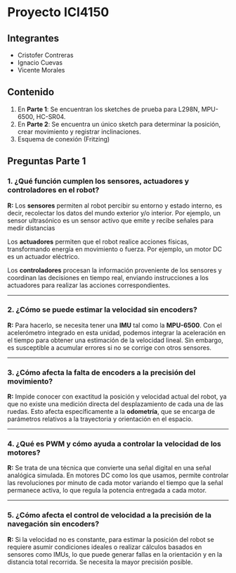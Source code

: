 # Proyecto ICI4150
 
## Integrantes

- Cristofer Contreras
- Ignacio Cuevas
- Vicente Morales

## Contenido

1. En **Parte 1**: Se encuentran los sketches de prueba para L298N, MPU-6500, HC-SR04.
2. En **Parte 2**: Se encuentra un único sketch para determinar la posición, crear movimiento y registrar inclinaciones.
2. Esquema de conexión (Fritzing)

## Preguntas Parte 1

### 1. ¿Qué función cumplen los sensores, actuadores y controladores en el robot?
**R:** Los **sensores** permiten al robot percibir su entorno y estado interno, es decir, recolectar los datos del mundo exterior y/o interior. Por ejemplo, un sensor ultrasónico es un sensor activo que emite y recibe señales para medir distancias

Los **actuadores** permiten que el robot realice acciones físicas, transformando energía en movimiento o fuerza. Por ejemplo, un motor DC es un actuador eléctrico.

Los **controladores** procesan la información proveniente de los sensores y coordinan las decisiones en tiempo real, enviando instrucciones a los actuadores para realizar las acciones correspondientes.

---

### 2. ¿Cómo se puede estimar la velocidad sin encoders?
**R:** Para hacerlo, se necesita tener una **IMU** tal como la **MPU-6500**. Con el acelerómetro integrado en esta unidad, podemos integrar la aceleración en el tiempo para obtener una estimación de la velocidad lineal. Sin embargo, es susceptible a acumular errores si no se corrige con otros sensores.

---

### 3. ¿Cómo afecta la falta de encoders a la precisión del movimiento? 
**R:** Impide conocer con exactitud la posición y velocidad actual del robot, ya que no existe una medición directa del desplazamiento de cada una de las ruedas. Esto afecta específicamente a la **odometría**, que se encarga de parámetros relativos a la trayectoria y orientación en el espacio.

---

### 4. ¿Qué es PWM y cómo ayuda a controlar la velocidad de los motores?
**R:** Se trata de una técnica que convierte una señal digital en una señal analógica simulada. En motores DC como los que usamos, permite controlar las revoluciones por minuto de cada motor variando el tiempo que la señal permanece activa, lo que regula la potencia entregada a cada motor.

---

### 5. ¿Cómo afecta el control de velocidad a la precisión de la navegación sin encoders?
**R:** Si la velocidad no es constante, para estimar la posición del robot se requiere asumir condiciones ideales o realizar cálculos basados en sensores como IMUs, lo que puede generar fallas en la orientación y en la distancia total recorrida. Se necesita la mayor precisión posible.